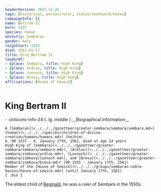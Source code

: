 ```yaml
---
headerVersion: 2023.11.25
tags: [historical, person/ruler, status/needswork/notes]
campaignInfo: []
name: Bertram II
born: 1537
species: human
ancestry: Sembaran
gender: male
reignStart: 1555
died: 1561-01-17
title: King Bertram II
leaderOf:
- {place: Sembara, title: High King}
- {place: Ardlas, title: High King}
- {place: Lavnoch, title: High King}
- {place: Breva, title: High King}
affiliations: [House of Sewick]
---
```

# King Bertram II
<div class="grid cards ext-narrow-margin ext-one-column" markdown>
- :octicons-info-24:{ .lg .middle } __Biographical Information__

    A [Sembaran](<../../../gazetteer/greater-sembara/sembara/sembara.md>) [human](<../../../species/children-of-divine-creation/humans/humans.md>) (he/him)  
    b. DR 1537 - d. January 17th, 1561, died at age 24 years  
    High King of [Sembara](<../../../gazetteer/greater-sembara/sembara/sembara.md>), [Ardlas](<../../../gazetteer/greater-sembara/zimkova/ardlas.md>), [Lavnoch](<../../../gazetteer/greater-sembara/zimkova/lavnoch.md>), and [Breva](<../../../gazetteer/greater-sembara/zimkova/breva.md>) (DR 1555 - January 17th, 1561)  
    Member of the [House of Sewick](<../../../groups/sembaran-noble-houses/house-of-sewick.md>) (until January 17th, 1561)  
    { .bio }

</div>


The eldest child of [Reginald](<./reginald.md>), he was a ruler of Sembara in the 1550s. 


